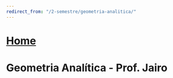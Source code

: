 ```yaml
---
redirect_from: "/2-semestre/geometria-analitica/"
---
```


# [Home](/engenharia-de-computacao/)

# Geometria Analítica - Prof. Jairo
